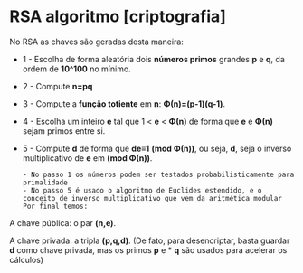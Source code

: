 # RSA algoritmo [criptografia]

No RSA as chaves são geradas desta maneira:

* 1 - Escolha de forma aleatória dois **números primos** grandes **p** e **q**, da ordem de **10^100** no mínimo.

* 2 - Compute  **n=pq**

* 3 - Compute a **função totiente** em **n**: **Φ(n)=(p-1)(q-1)**.

* 4 - Escolha um inteiro **e** tal que 1 < **e** < **Φ(n)** de forma que **e** e  **Φ(n)** sejam primos entre si.

* 5 - Compute **d** de forma que **de≡1** **(mod Φ(n))**, ou seja, **d**, seja o inverso multiplicativo de **e** em **(mod Φ(n))**.
      
      - No passo 1 os números podem ser testados probabilisticamente para primalidade
      - No passo 5 é usado o algoritmo de Euclides estendido, e o conceito de inverso multiplicativo que vem da aritmética modular
      Por final temos:

A chave pública: o par **(n,e)**.

A chave privada: a tripla **(p,q,d)**. (De fato, para desencriptar, basta guardar **d** como chave privada, mas os primos **p** e * **q** são usados para acelerar os cálculos)
